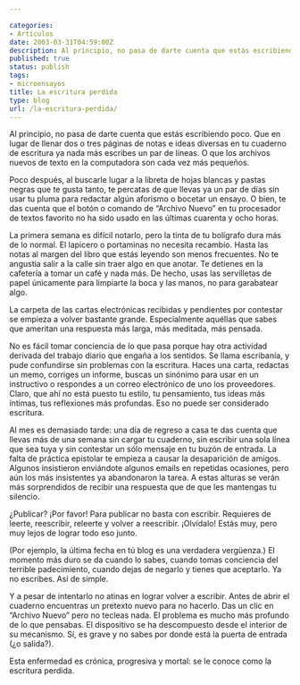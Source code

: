 ```yaml
---

categories:
- Artículos
date: 2003-03-31T04:59:00Z
description: Al principio, no pasa de darte cuenta que estás escribiendo poco
published: true
status: publish
tags:
- microensayos
title: La escritura perdida
type: blog
url: /la-escritura-perdida/
---
```


Al principio, no pasa de darte cuenta que estás escribiendo poco. Que en lugar de llenar dos o tres páginas de notas e ideas diversas en tu cuaderno de escritura ya nada más escribes un par de líneas. O que los archivos nuevos de texto en la computadora son cada vez más pequeños.

Poco después, al buscarle lugar a la libreta de hojas blancas y pastas negras que te gusta tanto, te percatas de que llevas ya un par de días sin usar tu pluma para redactar algún aforismo o bocetar un ensayo. O bien, te das cuenta que el botón o comando de “Archivo Nuevo” en tu procesador de textos favorito no ha sido usado en las últimas cuarenta y ocho horas.

La primera semana es difícil notarlo, pero la tinta de tu bolígrafo dura más de lo normal. El lapicero o portaminas no necesita recambio. Hasta las notas al margen del libro que estás leyendo son menos frecuentes. No te angustia salir a la calle sin traer algo en que anotar. Te detienes en la cafetería a tomar un café y nada más. De hecho, usas las servilletas de papel únicamente para limpiarte la boca y las manos, no para garabatear algo.

La carpeta de las cartas electrónicas recibidas y pendientes por contestar se empieza a volver bastante grande. Especialmente aquéllas que sabes que ameritan una respuesta más larga, más meditada, más pensada.

No es fácil tomar conciencia de lo que pasa porque hay otra actividad derivada del trabajo diario que engaña a los sentidos. Se llama escribanía, y pude confundirse sin problemas con la escritura. Haces una carta, redactas un memo, corriges un informe, buscas un sinónimo para usar en un instructivo o respondes a un correo electrónico de uno los proveedores. Claro, que ahí no está puesto tu estilo, tu pensamiento, tus ideas más íntimas, tus reflexiones más profundas. Eso no puede ser considerado escritura.

Al mes es demasiado tarde: una día de regreso a casa te das cuenta que llevas más de una semana sin cargar tu cuaderno, sin escribir una sola línea que sea tuya y sin contestar un sólo mensaje en tu buzón de entrada. La falta de práctica epistolar te empieza a causar la desaparición de amigos. Algunos insistieron enviándote algunos emails en repetidas ocasiones, pero aún los más insistentes ya abandonaron la tarea. A estas alturas se verán más sorprendidos de recibir una respuesta que de que les mantengas tu silencio.

¿Publicar? ¡Por favor! Para publicar no basta con escribir. Requieres de leerte, reescribir, releerte y volver a reescribir. ¡Olvídalo! Estás muy, pero muy lejos de lograr todo eso junto.

(Por ejemplo, la última fecha en tú blog es una verdadera vergüenza.)
El momento más duro se da cuando lo sabes, cuando tomas conciencia del terrible padecimiento, cuando dejas de negarlo y tienes que aceptarlo. Ya no escribes. Así de simple.

Y a pesar de intentarlo no atinas en lograr volver a escribir. Antes de abrir el cuaderno encuentras un pretexto nuevo para no hacerlo. Das un clic en “Archivo Nuevo” pero no tecleas nada. El problema es mucho más profundo de lo que pensabas. El dispositivo se ha descompuesto desde el interior de su mecanismo. Sí, es grave y no sabes por donde está la puerta de entrada (¿o salida?).

Esta enfermedad es crónica, progresiva y mortal: se le conoce como la escritura perdida.
